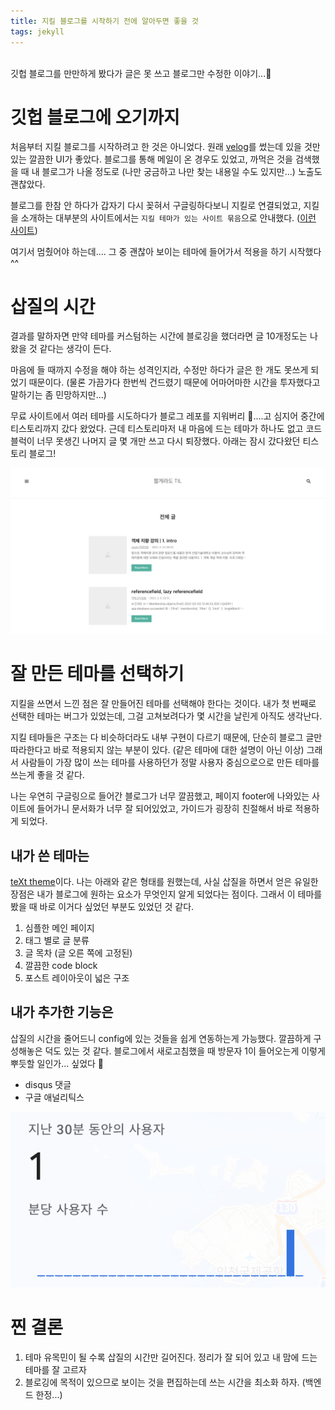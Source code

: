 ```yaml
---
title: 지킬 블로그를 시작하기 전에 알아두면 좋을 것
tags: jekyll
---
```


<br/>
깃헙 블로그를 만만하게 봤다가 글은 못 쓰고 블로그만 수정한 이야기...🥲<br/>
<!--more-->

# 깃헙 블로그에 오기까지

처음부터 지킬 블로그를 시작하려고 한 것은 아니었다.
원래 [velog](https://velog.io/@matisse)를 썼는데 있을 것만 있는 깔끔한 UI가 좋았다.
블로그를 통해 메일이 온 경우도 있었고, 까먹은 것을 검색했을 때 내 블로그가 나올 정도로 (나만 궁금하고 나만 찾는 내용일 수도 있지만...) 노출도 괜찮았다.
<br/>

블로그를 한참 안 하다가 갑자기 다시 꽂혀서 구글링하다보니 지킬로 연결되었고, 지킬을 소개하는 대부분의 사이트에서는 `지킬 테마가 있는 사이트 묶음`으로 안내했다. ([이런 사이트](https://jekyll-themes.com/free/))

여기서 멈췄어야 하는데.... 그 중 괜찮아 보이는 테마에 들어가서 적용을 하기 시작했다^^

# 삽질의 시간

결과를 말하자면 만약 테마를 커스텀하는 시간에 블로깅을 했더라면 글 10개정도는 나왔을 것 같다는 생각이 든다.

마음에 들 때까지 수정을 해야 하는 성격인지라, 수정만 하다가 글은 한 개도 못쓰게 되었기 때문이다. (물론 가끔가다 한번씩 건드렸기 때문에 어마어마한 시간을 투자했다고 말하기는 좀 민망하지만...)


무료 사이트에서 여러 테마를 시도하다가 블로그 레포를 지워버리 🙂....고 심지어 중간에 티스토리까지 갔다 왔었다. 근데 티스토리마저 내 마음에 드는 테마가 하나도 없고
코드 블럭이 너무 못생긴 나머지 글 몇 개만 쓰고 다시 퇴장했다. 아래는 잠시 갔다왔던 티스토리 블로그!

![ugly_blog](/assets/images/ugly_blog.png)

# 잘 만든 테마를 선택하기
지킬을 쓰면서 느낀 점은 잘 만들어진 테마를 선택해야 한다는 것이다. 내가 첫 번째로 선택한 테마는 버그가 있었는데, 그걸 고쳐보려다가 몇 시간을 날린게 아직도 생각난다.

지킬 테마들은 구조는 다 비슷하더라도 내부 구현이 다르기 때문에, 단순히 블로그 글만 따라한다고 바로 적용되지 않는 부분이 있다. (같은 테마에 대한 설명이 아닌 이상)
그래서 사람들이 가장 많이 쓰는 테마를 사용하던가 정말 사용자 중심으로으로 만든 테마를 쓰는게 좋을 것 같다.

나는 우연히 구글링으로 들어간 블로그가 너무 깔끔했고, 페이지 footer에 나와있는 사이트에 들어가니 문서화가 너무 잘 되어있었고, 가이드가 굉장히 친절해서 바로 적용하게 되었다.


## 내가 쓴 테마는
[teXt theme](https://tianqi.name/jekyll-TeXt-theme/docs/en/configuration)이다. 나는 아래와 같은 형태를 원했는데,
사실 삽질을 하면서 얻은 유일한 장점은 내가 블로그에 원하는 요소가 무엇인지 알게 되었다는 점이다. 그래서 이 테마를 봤을 때 바로 이거다 싶었던 부분도 있었던 것 같다.


1. 심플한 메인 페이지
2. 태그 별로 글 분류
3. 글 목차 (글 오른 쪽에 고정된)
4. 깔끔한 code block
5. 포스트 레이아웃이 넓은 구조

## 내가 추가한 기능은
삽질의 시간을 줄어드니 config에 있는 것들을 쉽게 연동하는게 가능했다. 깔끔하게 구성해놓은 덕도 있는 것 같다.
블로그에서 새로고침했을 때 방문자 1이 들어오는게 이렇게 뿌듯할 일인가... 싶었다 🥺

- disqus 댓글
- 구글 애널리틱스

![counting_me](/assets/images/counting_me.png)

# 찐 결론
1. 테마 유목민이 될 수록 삽질의 시간만 길어진다. 정리가 잘 되어 있고 내 맘에 드는 테마를 잘 고르자
2. 블로깅에 목적이 있으므로 보이는 것을 편집하는데 쓰는 시간을 최소화 하자. (백엔드 한정...)
